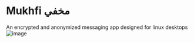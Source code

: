 # Mukhfi مخفي
An encrypted and anonymized messaging app designed for linux desktops
![image](https://user-images.githubusercontent.com/58254277/200188623-3082feb2-ceda-4ece-8f0c-1b3f6b5745b1.png)
